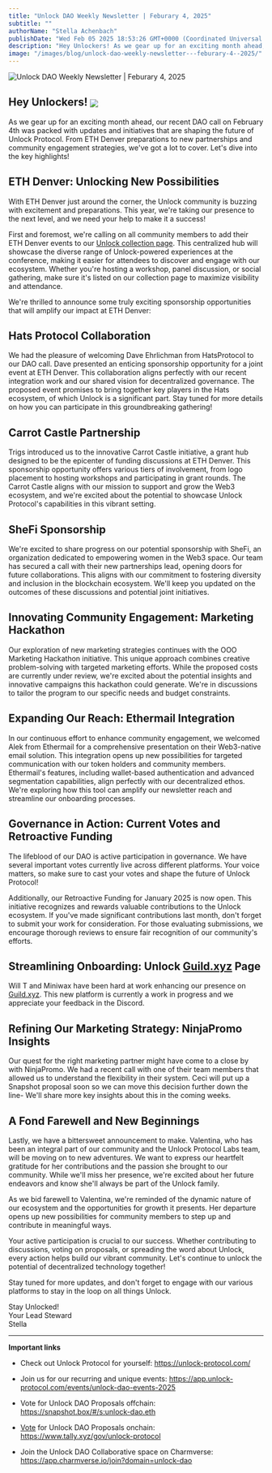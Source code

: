 ```yaml
---
title: "Unlock DAO Weekly Newsletter | Feburary 4, 2025"
subtitle: ""
authorName: "Stella Achenbach"
publishDate: "Wed Feb 05 2025 18:53:26 GMT+0000 (Coordinated Universal Time)"
description: "Hey Unlockers! As we gear up for an exciting month ahead, our recent DAO call on February 4th was packed with updates and initiatives that are shaping the future of Unlock Protocol. From ETH Denver preparations to new partnerships and community engagement strategies, we've got a lot to cover. Let's dive into the key highlights!ETH Denver: Unlocking New PossibilitiesWith ETH Denver just around the corner, the Unlock community is buzzing with excitement and preparations. This year, we're taking..."
image: "/images/blog/unlock-dao-weekly-newsletter---feburary-4--2025/"
---
```


![Unlock DAO Weekly Newsletter | Feburary 4, 2025]()

<div class="relative header-and-anchor"><h2 id="h-hey-unlockers">Hey Unlockers! <span data-name="unlock" class="emoji" data-type="emoji"><img src="/images/blog/unlock-dao-weekly-newsletter---feburary-4--2025/1f513.png" draggable="false" loading="lazy" align="absmiddle"></span></h2></div><p>As we gear up for an exciting month ahead, our recent DAO call on February 4th was packed with updates and initiatives that are shaping the future of Unlock Protocol. From ETH Denver preparations to new partnerships and community engagement strategies, we've got a lot to cover. Let's dive into the key highlights!</p><div class="relative header-and-anchor"><h2 id="h-eth-denver-unlocking-new-possibilities">ETH Denver: Unlocking New Possibilities</h2></div><p>With ETH Denver just around the corner, the Unlock community is buzzing with excitement and preparations. This year, we're taking our presence to the next level, and we need your help to make it a success!</p><p>First and foremost, we're calling on all community members to add their ETH Denver events to our <a target="_blank" rel="noopener noreferrer" class="dont-break-out sh-color-blue sh-color" href="https://app.unlock-protocol.com/events/eth-denver-2025">Unlock collection page</a>. This centralized hub will showcase the diverse range of Unlock-powered experiences at the conference, making it easier for attendees to discover and engage with our ecosystem. Whether you're hosting a workshop, panel discussion, or social gathering, make sure it's listed on our collection page to maximize visibility and attendance.</p><p>We're thrilled to announce some truly exciting sponsorship opportunities that will amplify our impact at ETH Denver:</p><div class="relative header-and-anchor"><h2 id="h-hats-protocol-collaboration">Hats Protocol Collaboration</h2></div><p>We had the pleasure of welcoming Dave Ehrlichman from HatsProtocol to our DAO call. Dave presented an enticing sponsorship opportunity for a joint event at ETH Denver. This collaboration aligns perfectly with our recent integration work and our shared vision for decentralized governance. The proposed event promises to bring together key players in the Hats ecosystem, of which Unlock is a significant part. Stay tuned for more details on how you can participate in this groundbreaking gathering!</p><div class="relative header-and-anchor"><h2 id="h-carrot-castle-partnership">Carrot Castle Partnership</h2></div><p>Trigs introduced us to the innovative Carrot Castle initiative, a grant hub designed to be the epicenter of funding discussions at ETH Denver. This sponsorship opportunity offers various tiers of involvement, from logo placement to hosting workshops and participating in grant rounds. The Carrot Castle aligns with our mission to support and grow the Web3 ecosystem, and we're excited about the potential to showcase Unlock Protocol's capabilities in this vibrant setting.</p><div class="relative header-and-anchor"><h2 id="h-shefi-sponsorship">SheFi Sponsorship</h2></div><p>We're excited to share progress on our potential sponsorship with SheFi, an organization dedicated to empowering women in the Web3 space. Our team has secured a call with their new partnerships lead, opening doors for future collaborations. This aligns with our commitment to fostering diversity and inclusion in the blockchain ecosystem. We'll keep you updated on the outcomes of these discussions and potential joint initiatives.</p><div class="relative header-and-anchor"><h2 id="h-innovating-community-engagement-marketing-hackathon">Innovating Community Engagement: Marketing Hackathon</h2></div><p>Our exploration of new marketing strategies continues with the OOO Marketing Hackathon initiative. This unique approach combines creative problem-solving with targeted marketing efforts. While the proposed costs are currently under review, we're excited about the potential insights and innovative campaigns this hackathon could generate. We're in discussions to tailor the program to our specific needs and budget constraints.</p><div class="relative header-and-anchor"><h2 id="h-expanding-our-reach-ethermail-integration">Expanding Our Reach: Ethermail Integration</h2></div><p>In our continuous effort to enhance community engagement, we welcomed Alek from Ethermail for a comprehensive presentation on their Web3-native email solution. This integration opens up new possibilities for targeted communication with our token holders and community members. Ethermail's features, including wallet-based authentication and advanced segmentation capabilities, align perfectly with our decentralized ethos. We're exploring how this tool can amplify our newsletter reach and streamline our onboarding processes.</p><div class="relative header-and-anchor"><h2 id="h-governance-in-action-current-votes-and-retroactive-funding">Governance in Action: Current Votes and Retroactive Funding</h2></div><p>The lifeblood of our DAO is active participation in governance. We have several important votes currently live across different platforms. Your voice matters, so make sure to cast your votes and shape the future of Unlock Protocol!</p><p>Additionally, our Retroactive Funding for January 2025 is now open. This initiative recognizes and rewards valuable contributions to the Unlock ecosystem. If you've made significant contributions last month, don't forget to submit your work for consideration. For those evaluating submissions, we encourage thorough reviews to ensure fair recognition of our community's efforts.</p><div class="relative header-and-anchor"><h2 id="h-streamlining-onboarding-unlock-guildxyz-page">Streamlining Onboarding: Unlock <a target="_blank" rel="noopener noreferrer nofollow ugc" class="dont-break-out" href="http://Guild.xyz">Guild.xyz</a> Page</h2></div><p>Will T and Miniwax have been hard at work enhancing our presence on <a target="_blank" rel="noopener noreferrer nofollow ugc" class="dont-break-out" href="http://Guild.xyz">Guild.xyz</a>. This new platform is currently a work in progress and we appreciate your feedback in the Discord.</p><div class="relative header-and-anchor"><h2 id="h-refining-our-marketing-strategy-ninjapromo-insights">Refining Our Marketing Strategy: NinjaPromo Insights</h2></div><p>Our quest for the right marketing partner might have come to a close by with NinjaPromo. We had a recent call with one of their team members that allowed us to understand the flexibility in their system. Ceci will put up a Snapshot proposal soon so we can move this decision further down the line- We'll share more key insights about this in the coming weeks.</p><div class="relative header-and-anchor"><h2 id="h-a-fond-farewell-and-new-beginnings">A Fond Farewell and New Beginnings</h2></div><p>Lastly, we have a bittersweet announcement to make. Valentina, who has been an integral part of our community and the Unlock Protocol Labs team, will be moving on to new adventures. We want to express our heartfelt gratitude for her contributions and the passion she brought to our community. While we'll miss her presence, we're excited about her future endeavors and know she'll always be part of the Unlock family.</p><p>As we bid farewell to Valentina, we're reminded of the dynamic nature of our ecosystem and the opportunities for growth it presents. Her departure opens up new possibilities for community members to step up and contribute in meaningful ways.</p><p>Your active participation is crucial to our success. Whether contributing to discussions, voting on proposals, or spreading the word about Unlock, every action helps build our vibrant community. Let's continue to unlock the potential of decentralized technology together!</p><p>Stay tuned for more updates, and don't forget to engage with our various platforms to stay in the loop on all things Unlock.</p><p>Stay Unlocked!<br>Your Lead Steward<br>Stella</p><hr><p><strong>Important links</strong></p><ul><li><p>Check out Unlock Protocol for yourself: <a target="_blank" rel="noopener noreferrer nofollow ugc" class="dont-break-out" href="https://unlock-protocol.com/">https://unlock-protocol.com/</a></p></li><li><p>Join us for our recurring and unique events: <a target="_blank" rel="noopener noreferrer nofollow ugc" class="dont-break-out" href="https://app.unlock-protocol.com/events/unlock-dao-events-2025">https://app.unlock-protocol.com/events/unlock-dao-events-2025</a></p></li><li><p>Vote for Unlock DAO Proposals offchain: <a target="_blank" rel="noopener noreferrer nofollow ugc" class="dont-break-out" href="https://snapshot.box/#/s:unlock-dao.eth￼Vote">https://snapshot.box/#/s:unlock-dao.eth</a></p></li><li><p><a target="_blank" rel="noopener noreferrer nofollow ugc" class="dont-break-out" href="https://snapshot.box/#/s:unlock-dao.eth￼Vote">Vote</a> for Unlock DAO Proposals onchain: <a target="_blank" rel="noopener noreferrer nofollow ugc" class="dont-break-out" href="https://www.tally.xyz/gov/unlock-protocol">https://www.tally.xyz/gov/unlock-protocol</a></p></li><li><p>Join the Unlock DAO Collaborative space on Charmverse: <a target="_blank" rel="noopener noreferrer nofollow ugc" class="dont-break-out" href="https://app.charmverse.io/join?domain=unlock-dao">https://app.charmverse.io/join?domain=unlock-dao</a></p></li></ul><p></p>
